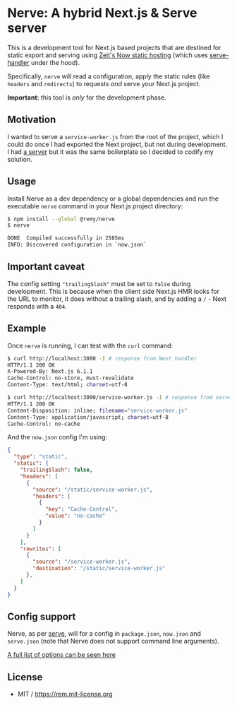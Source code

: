 # Nerve: A hybrid Next.js & Serve server

This is a development tool for Next.js based projects that are destined for static export and serving using [Zeit's Now static hosting](https://zeit.co/now) (which uses [serve-handler](https://github.com/zeit/serve-handler) under the hood).

Specifically, `nerve` will read a configuration, apply the static rules (like `headers` and `redirects`) to requests _and_ serve your Next.js project.

**Important:** this tool is _only_ for the development phase.

## Motivation

I wanted to serve a `service-worker.js` from the root of the project, which I could do once I had exported the Next project, but not during development. I had [a server](https://git.io/fN490) but it was the same boilerplate so I decided to codify my solution.

## Usage

Install Nerve as a dev dependency or a global dependencies and run the executable `nerve` command in your Next.js project directory:

```bash
$ npm install --global @remy/nerve
$ nerve

DONE  Compiled successfully in 2585ms
INFO: Discovered configuration in `now.json`
```

## Important caveat

The config setting `"trailingSlash"` must be set to `false` during development. This is because when the client side Next.js <abb title="hot module reload">HMR</abb> looks for the URL to monitor, it does without a trailing slash, and by adding a `/` - Next responds with a `404`.

## Example

Once `nerve` is running, I can test with the `curl` command:

```bash
$ curl http://localhost:3000 -I # response from Next handler
HTTP/1.1 200 OK
X-Powered-By: Next.js 6.1.1
Cache-Control: no-store, must-revalidate
Content-Type: text/html; charset=utf-8

$ curl http://localhost:3000/service-worker.js -I # response from serve config
HTTP/1.1 200 OK
Content-Disposition: inline; filename="service-worker.js"
Content-Type: application/javascript; charset=utf-8
Cache-Control: no-cache
```

And the `now.json` config I'm using:

```json
{
  "type": "static",
  "static": {
    "trailingSlash": false,
    "headers": [
      {
        "source": "/static/service-worker.js",
        "headers": [
          {
            "key": "Cache-Control",
            "value": "no-cache"
          }
        ]
      }
    ],
    "rewrites": [
      {
        "source": "/service-worker.js",
        "destination": "/static/service-worker.js"
      },
    ]
  }
}

```

## Config support

Nerve, as per [serve](https://github.com/zeit/serve), will for a config in `package.json`, `now.json` and `serve.json` (note that Nerve does not support command line arguments).

[A full list of options can be seen here](https://github.com/zeit/serve-handler#options)

## License

- MIT / https://rem.mit-license.org
